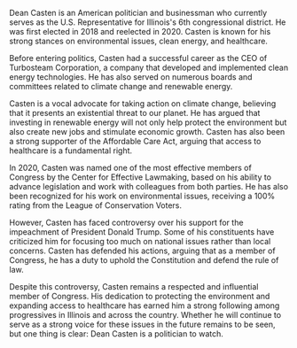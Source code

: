 Dean Casten is an American politician and businessman who currently serves as the U.S. Representative for Illinois's 6th congressional district. He was first elected in 2018 and reelected in 2020. Casten is known for his strong stances on environmental issues, clean energy, and healthcare.

Before entering politics, Casten had a successful career as the CEO of Turbosteam Corporation, a company that developed and implemented clean energy technologies. He has also served on numerous boards and committees related to climate change and renewable energy.

Casten is a vocal advocate for taking action on climate change, believing that it presents an existential threat to our planet. He has argued that investing in renewable energy will not only help protect the environment but also create new jobs and stimulate economic growth. Casten has also been a strong supporter of the Affordable Care Act, arguing that access to healthcare is a fundamental right.

In 2020, Casten was named one of the most effective members of Congress by the Center for Effective Lawmaking, based on his ability to advance legislation and work with colleagues from both parties. He has also been recognized for his work on environmental issues, receiving a 100% rating from the League of Conservation Voters.

However, Casten has faced controversy over his support for the impeachment of President Donald Trump. Some of his constituents have criticized him for focusing too much on national issues rather than local concerns. Casten has defended his actions, arguing that as a member of Congress, he has a duty to uphold the Constitution and defend the rule of law.

Despite this controversy, Casten remains a respected and influential member of Congress. His dedication to protecting the environment and expanding access to healthcare has earned him a strong following among progressives in Illinois and across the country. Whether he will continue to serve as a strong voice for these issues in the future remains to be seen, but one thing is clear: Dean Casten is a politician to watch.
